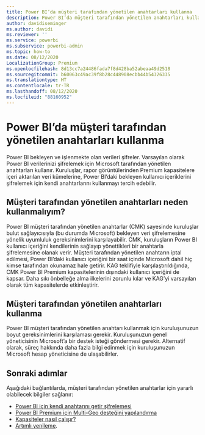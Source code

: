 ```yaml
---
title: Power BI’da müşteri tarafından yönetilen anahtarları kullanma
description: Power BI’da müşteri tarafından yönetilen anahtarları kullanmayı öğrenin.
author: davidiseminger
ms.author: davidi
ms.reviewer: ''
ms.service: powerbi
ms.subservice: powerbi-admin
ms.topic: how-to
ms.date: 08/12/2020
LocalizationGroup: Premium
ms.openlocfilehash: 8d13cc7a24486fada7f8d428ba52abeaa49d2518
ms.sourcegitcommit: b60063c49ac39f8b28c448908ecbb44b54326335
ms.translationtype: HT
ms.contentlocale: tr-TR
ms.lasthandoff: 08/12/2020
ms.locfileid: "88160952"
---
```

# <a name="use-customer-managed-keys-in-power-bi"></a>Power BI’da müşteri tarafından yönetilen anahtarları kullanma

Power BI bekleyen ve işlenmekte olan verileri şifreler. Varsayılan olarak Power BI verilerinizi şifrelemek için Microsoft tarafından yönetilen anahtarları kullanır. Kuruluşlar, rapor görüntülerinden Premium kapasitelere içeri aktarılan veri kümelerine, Power BI’daki bekleyen kullanıcı içeriklerini şifrelemek için kendi anahtarlarını kullanmayı tercih edebilir. 

## <a name="why-use-customer-managed-keys"></a>Müşteri tarafından yönetilen anahtarları neden kullanmalıyım?
Power BI müşteri tarafından yönetilen anahtarlar (CMK) sayesinde kuruluşlar bulut sağlayıcısıyla (bu durumda Microsoft) bekleyen veri şifrelemesine yönelik uyumluluk gereksinimlerini karşılayabilir. CMK, kuruluşların Power BI kullanıcı içeriğini kendilerinin sağlayıp yönettikleri bir anahtarla şifrelemesine olanak verir. Müşteri tarafından yönetilen anahtarın iptal edilmesi, Power BI’daki kullanıcı içeriğini bir saat içinde Microsoft dahil hiç kimse tarafından okunamaz hale getirir. KAG teklifiyle karşılaştırıldığında, CMK Power BI Premium kapasitelerinin dışındaki kullanıcı içeriğini de kapsar. Daha sıkı önbelleğe alma ilkelerini zorunlu kılar ve KAG’yi varsayılan olarak tüm kapasitelerde etkinleştirir. 
 
## <a name="how-to-use-customer-managed-keys"></a>Müşteri tarafından yönetilen anahtarları kullanma
Power BI müşteri tarafından yönetilen anahtarı kullanmak için kuruluşunuzun boyut gereksinimlerini karşılaması gerekir. Kuruluşunuzun genel yöneticisinin Microsoft’a bir destek isteği göndermesi gerekir. Alternatif olarak, süreç hakkında daha fazla bilgi edinmek için kuruluşunuzun Microsoft hesap yöneticisine de ulaşabilirler.  


## <a name="next-steps"></a>Sonraki adımlar

Aşağıdaki bağlantılarda, müşteri tarafından yönetilen anahtarlar için yararlı olabilecek bilgiler sağlanır:

* [Power BI için kendi anahtarını getir şifrelemesi](service-encryption-byok.md)
* [Power BI Premium için Multi-Geo desteğini yapılandırma](service-admin-premium-multi-geo.md)
* [Kapasiteler nasıl çalışır?](service-premium-what-is.md#how-capacities-function)
* [Artımlı yenileme](service-premium-incremental-refresh.md).
